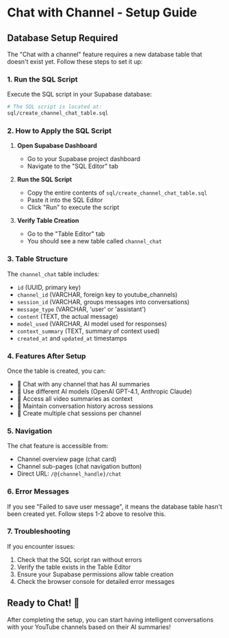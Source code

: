 # Chat with Channel - Setup Guide

## Database Setup Required

The "Chat with a channel" feature requires a new database table that doesn't exist yet. Follow these steps to set it up:

### 1. Run the SQL Script

Execute the SQL script in your Supabase database:

```bash
# The SQL script is located at:
sql/create_channel_chat_table.sql
```

### 2. How to Apply the SQL Script

1. **Open Supabase Dashboard**
   - Go to your Supabase project dashboard
   - Navigate to the "SQL Editor" tab

2. **Run the SQL Script**
   - Copy the entire contents of `sql/create_channel_chat_table.sql`
   - Paste it into the SQL Editor
   - Click "Run" to execute the script

3. **Verify Table Creation**
   - Go to the "Table Editor" tab
   - You should see a new table called `channel_chat`

### 3. Table Structure

The `channel_chat` table includes:
- `id` (UUID, primary key)
- `channel_id` (VARCHAR, foreign key to youtube_channels)
- `session_id` (VARCHAR, groups messages into conversations)
- `message_type` (VARCHAR, 'user' or 'assistant')
- `content` (TEXT, the actual message)
- `model_used` (VARCHAR, AI model used for responses)
- `context_summary` (TEXT, summary of context used)
- `created_at` and `updated_at` timestamps

### 4. Features After Setup

Once the table is created, you can:
- 💬 Chat with any channel that has AI summaries
- 🤖 Use different AI models (OpenAI GPT-4.1, Anthropic Claude)
- 📝 Access all video summaries as context
- 💾 Maintain conversation history across sessions
- 🔄 Create multiple chat sessions per channel

### 5. Navigation

The chat feature is accessible from:
- Channel overview page (chat card)
- Channel sub-pages (chat navigation button)
- Direct URL: `/@{channel_handle}/chat`

### 6. Error Messages

If you see "Failed to save user message", it means the database table hasn't been created yet. Follow steps 1-2 above to resolve this.

### 7. Troubleshooting

If you encounter issues:
1. Check that the SQL script ran without errors
2. Verify the table exists in the Table Editor
3. Ensure your Supabase permissions allow table creation
4. Check the browser console for detailed error messages

## Ready to Chat! 🚀

After completing the setup, you can start having intelligent conversations with your YouTube channels based on their AI summaries!